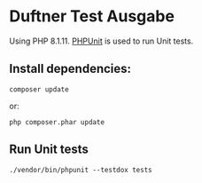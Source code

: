 # Duftner Test Ausgabe

Using PHP 8.1.11.
[PHPUnit](https://phpunit.de/) is used to run Unit tests.

## Install dependencies:

    composer update
or:

    php composer.phar update

## Run Unit tests

    ./vendor/bin/phpunit --testdox tests
